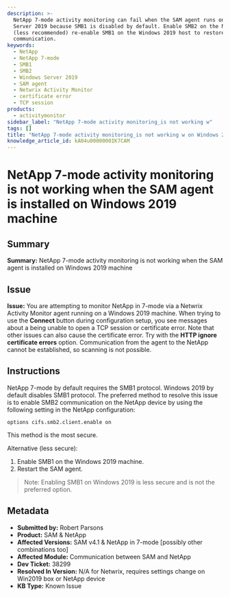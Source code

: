 ```yaml
---
description: >-
  NetApp 7-mode activity monitoring can fail when the SAM agent runs on Windows
  Server 2019 because SMB1 is disabled by default. Enable SMB2 on the NetApp or
  (less recommended) re-enable SMB1 on the Windows 2019 host to restore
  communication.
keywords:
  - NetApp
  - NetApp 7-mode
  - SMB1
  - SMB2
  - Windows Server 2019
  - SAM agent
  - Netwrix Activity Monitor
  - certificate error
  - TCP session
products:
  - activitymonitor
sidebar_label: "NetApp 7-mode activity monitoring_is not working w"
tags: []
title: "NetApp 7-mode activity monitoring_is not working w on Windows 2019 machine"
knowledge_article_id: kA04u0000000IK7CAM
---
```


# NetApp 7-mode activity monitoring is not working when the SAM agent is installed on Windows 2019 machine

## Summary
**Summary:** NetApp 7-mode activity monitoring is not working when the SAM agent is installed on Windows 2019 machine

## Issue
**Issue:** You are attempting to monitor NetApp in 7-mode via a Netwrix Activity Monitor agent running on a Windows 2019 machine. When trying to use the **Connect** button during configuration setup, you see messages about a being unable to open a TCP session or certificate error. Note that other issues can also cause the certificate error. Try with the **HTTP ignore certificate errors** option. Communication from the agent to the NetApp cannot be established, so scanning is not possible.

## Instructions
NetApp 7-mode by default requires the SMB1 protocol. Windows 2019 by default disables SMB1 protocol. The preferred method to resolve this issue is to enable SMB2 communication on the NetApp device by using the following setting in the NetApp configuration:

`options cifs.smb2.client.enable on`

This method is the most secure.

Alternative (less secure):
1. Enable SMB1 on the Windows 2019 machine.
2. Restart the SAM agent.

> Note: Enabling SMB1 on Windows 2019 is less secure and is not the preferred option.

## Metadata
- **Submitted by:** Robert Parsons
- **Product:** SAM & NetApp
- **Affected Versions:** SAM v4.1 & NetApp in 7-mode [possibly other combinations too]
- **Affected Module:** Communication between SAM and NetApp
- **Dev Ticket:** 38299
- **Resolved In Version:** N/A for Netwrix, requires settings change on Win2019 box or NetApp device
- **KB Type:** Known Issue
